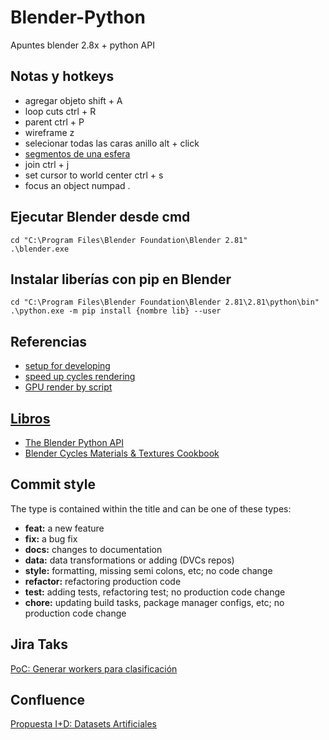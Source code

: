 # Blender-Python
Apuntes blender 2.8x + python API

## Notas y hotkeys
- agregar objeto	shift + A
- loop cuts	ctrl + R
- parent	ctrl + P
- wireframe	z
- selecionar todas las caras anillo	alt + click
- [segmentos de una esfera](https://i.stack.imgur.com/M8Xp4.gif)
- join	ctrl + j
- set cursor to world center	ctrl + s
- focus an object	numpad .

## Ejecutar Blender desde cmd
```
cd "C:\Program Files\Blender Foundation\Blender 2.81"
.\blender.exe
```

## Instalar liberías con pip en Blender
```
cd "C:\Program Files\Blender Foundation\Blender 2.81\2.81\python\bin"
.\python.exe -m pip install {nombre lib} --user
```

## Referencias

- [setup for developing](https://medium.com/@satishgoda/setting-up-blender-2-8-for-developing-with-python-3-7-6330d87c17b4)
- [speed up cycles rendering](https://www.blenderguru.com/articles/4-easy-ways-to-speed-up-cycles)
- [GPU render by script](https://gist.github.com/S1U/13b8efe2c616a25d99de3d2ac4b34e86#file-render28-py)

## [Libros](http://www.allitebooks.org/)
- [The Blender Python API](http://www.allitebooks.org/the-blender-python-api/)
- [Blender Cycles Materials & Textures Cookbook](http://www.allitebooks.org/blender-cycles-materials-and-textures-cookbook-third-edition/)

## Commit style

The type is contained within the title and can be one of these types:

- **feat:** a new feature
- **fix:** a bug fix
- **docs:** changes to documentation
- **data:** data transformations or adding (DVCs repos)
- **style:** formatting, missing semi colons, etc; no code change
- **refactor:** refactoring production code
- **test:** adding tests, refactoring test; no production code change
- **chore:** updating build tasks, package manager configs, etc; no production code change

## Jira Taks
[PoC: Generar workers para clasificación](https://odd.atlassian.net/browse/OAIT-299)

## Confluence
[Propuesta I+D: Datasets Artificiales](https://odd.atlassian.net/wiki/spaces/OAT/pages/59441403/Propuesta+I+D+Datasets+Artificiales)